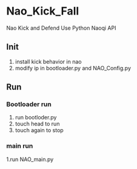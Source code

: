 # Nao_Kick_Fall
Nao Kick and Defend Use Python Naoqi API
## Init
1. install kick behavior in nao
2. modify ip in bootloader.py and NAO_Config.py
## Run
### Bootloader run
1. run bootloder.py 
2. touch head to run
3. touch again to stop
### main run
1.run NAO_main.py

